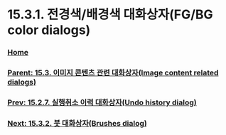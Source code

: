 # 15.3.1. 전경색/배경색 대화상자(FG/BG color dialogs)

### [Home](./00-home.md)
### [Parent: 15.3. 이미지 콘텐츠 관련 대화상자(Image content related dialogs)](./15-03-00-image-content-related-dialogs.md)
### [Prev: 15.2.7. 실행취소 이력 대화상자(Undo history dialog)](./15-02-07-undo-history-dialog.md)
### [Next: 15.3.2. 붓 대화상자(Brushes dialog)](./15-03-02-brushes-dialog.md)

